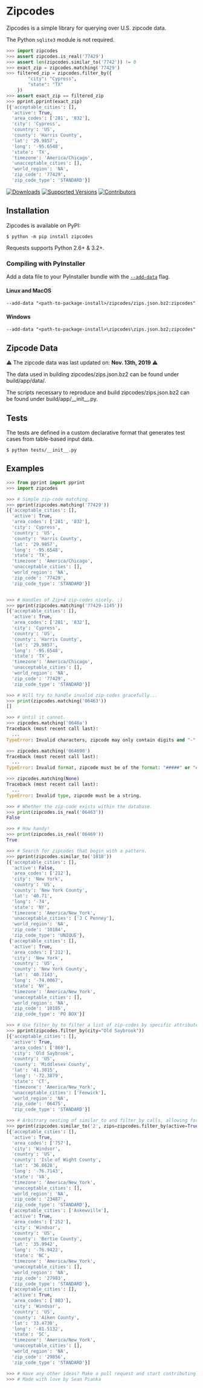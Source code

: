 # Zipcodes

Zipcodes is a simple library for querying over U.S. zipcode data. 

The Python `sqlite3` module is not required.

```python
>>> import zipcodes
>>> assert zipcodes.is_real('77429')
>>> assert len(zipcodes.similar_to('7742')) != 0
>>> exact_zip = zipcodes.matching('77429')
>>> filtered_zip = zipcodes.filter_by({ 
        "city": "Cypress", 
        "state": "TX" 
    })
>>> assert exact_zip == filtered_zip
>>> pprint.pprint(exact_zip)
[{'acceptable_cities': [],
  'active': True,
  'area_codes': ['281', '832'],
  'city': 'Cypress',
  'country': 'US',
  'county': 'Harris County',
  'lat': '29.9857',
  'long': '-95.6548',
  'state': 'TX',
  'timezone': 'America/Chicago',
  'unacceptable_cities': [],
  'world_region': 'NA',
  'zip_code': '77429',
  'zip_code_type': 'STANDARD'}]
```

[![Downloads](https://pepy.tech/badge/zipcodes/month)](https://pepy.tech/project/zipcodes/month)
[![Supported Versions](https://img.shields.io/pypi/pyversions/zipcodes.svg)](https://pypi.org/project/zipcodes)
[![Contributors](https://img.shields.io/github/contributors/seanpianka/zipcodes.svg)](https://github.com/seanpianka/zipcodes/graphs/contributors)


## Installation

Zipcodes is available on PyPI:

```console
$ python -m pip install zipcodes
```

Requests supports Python 2.6+ & 3.2+.

### Compiling with PyInstaller

Add a data file to your PyInstaller bundle with the [`--add-data`](https://pyinstaller.readthedocs.io/en/stable/spec-files.html#adding-data-files) flag.


#### Linux and MacOS
`--add-data "<path-to-package-install>/zipcodes/zips.json.bz2:zipcodes"`

#### Windows
`--add-data "<path-to-package-install>\zipcodes\zips.json.bz2;zipcodes"`

## Zipcode Data

⚠️ The zipcode data was last updated on: **Nov. 13th, 2019** ⚠️

The data used in building zipcodes/zips.json.bz2 can be found under
build/app/data/.

The scripts necessary to reproduce and build zipcodes/zips.json.bz2 can
be found under build/app/\_\_init\_\_.py.

## Tests

The tests are defined in a custom declarative format that generates test
cases from table-based input data.

```shell script
$ python tests/__init__.py 
```

## Examples

```python
>>> from pprint import pprint
>>> import zipcodes

>>> # Simple zip-code matching.
>>> pprint(zipcodes.matching('77429'))
[{'acceptable_cities': [],
  'active': True,
  'area_codes': ['281', '832'],
  'city': 'Cypress',
  'country': 'US',
  'county': 'Harris County',
  'lat': '29.9857',
  'long': '-95.6548',
  'state': 'TX',
  'timezone': 'America/Chicago',
  'unacceptable_cities': [],
  'world_region': 'NA',
  'zip_code': '77429',
  'zip_code_type': 'STANDARD'}]


>>> # Handles of Zip+4 zip-codes nicely. :)
>>> pprint(zipcodes.matching('77429-1145'))
[{'acceptable_cities': [],
  'active': True,
  'area_codes': ['281', '832'],
  'city': 'Cypress',
  'country': 'US',
  'county': 'Harris County',
  'lat': '29.9857',
  'long': '-95.6548',
  'state': 'TX',
  'timezone': 'America/Chicago',
  'unacceptable_cities': [],
  'world_region': 'NA',
  'zip_code': '77429',
  'zip_code_type': 'STANDARD'}]

>>> # Will try to handle invalid zip-codes gracefully...
>>> print(zipcodes.matching('06463'))
[]

>>> # Until it cannot.
>>> zipcodes.matching('0646a')
Traceback (most recent call last):
  ...
TypeError: Invalid characters, zipcode may only contain digits and "-".

>>> zipcodes.matching('064690')
Traceback (most recent call last):
  ...
TypeError: Invalid format, zipcode must be of the format: "#####" or "#####-####"

>>> zipcodes.matching(None)
Traceback (most recent call last):
  ...
TypeError: Invalid type, zipcode must be a string.

>>> # Whether the zip-code exists within the database.
>>> print(zipcodes.is_real('06463'))
False

>>> # How handy!
>>> print(zipcodes.is_real('06469'))
True

>>> # Search for zipcodes that begin with a pattern.
>>> pprint(zipcodes.similar_to('1018'))
[{'acceptable_cities': [],
  'active': False,
  'area_codes': ['212'],
  'city': 'New York',
  'country': 'US',
  'county': 'New York County',
  'lat': '40.71',
  'long': '-74',
  'state': 'NY',
  'timezone': 'America/New_York',
  'unacceptable_cities': ['J C Penney'],
  'world_region': 'NA',
  'zip_code': '10184',
  'zip_code_type': 'UNIQUE'},
 {'acceptable_cities': [],
  'active': True,
  'area_codes': ['212'],
  'city': 'New York',
  'country': 'US',
  'county': 'New York County',
  'lat': '40.7143',
  'long': '-74.0067',
  'state': 'NY',
  'timezone': 'America/New_York',
  'unacceptable_cities': [],
  'world_region': 'NA',
  'zip_code': '10185',
  'zip_code_type': 'PO BOX'}]

>>> # Use filter_by to filter a list of zip-codes by specific attribute->value pairs.
>>> pprint(zipcodes.filter_by(city="Old Saybrook"))
[{'acceptable_cities': [],
  'active': True,
  'area_codes': ['860'],
  'city': 'Old Saybrook',
  'country': 'US',
  'county': 'Middlesex County',
  'lat': '41.3015',
  'long': '-72.3879',
  'state': 'CT',
  'timezone': 'America/New_York',
  'unacceptable_cities': ['Fenwick'],
  'world_region': 'NA',
  'zip_code': '06475',
  'zip_code_type': 'STANDARD'}]

>>> # Arbitrary nesting of similar_to and filter_by calls, allowing for great precision while filtering.
>>> pprint(zipcodes.similar_to('2', zips=zipcodes.filter_by(active=True, city='Windsor')))
[{'acceptable_cities': [],
  'active': True,
  'area_codes': ['757'],
  'city': 'Windsor',
  'country': 'US',
  'county': 'Isle of Wight County',
  'lat': '36.8628',
  'long': '-76.7143',
  'state': 'VA',
  'timezone': 'America/New_York',
  'unacceptable_cities': [],
  'world_region': 'NA',
  'zip_code': '23487',
  'zip_code_type': 'STANDARD'},
 {'acceptable_cities': ['Askewville'],
  'active': True,
  'area_codes': ['252'],
  'city': 'Windsor',
  'country': 'US',
  'county': 'Bertie County',
  'lat': '35.9942',
  'long': '-76.9422',
  'state': 'NC',
  'timezone': 'America/New_York',
  'unacceptable_cities': [],
  'world_region': 'NA',
  'zip_code': '27983',
  'zip_code_type': 'STANDARD'},
 {'acceptable_cities': [],
  'active': True,
  'area_codes': ['803'],
  'city': 'Windsor',
  'country': 'US',
  'county': 'Aiken County',
  'lat': '33.4730',
  'long': '-81.5132',
  'state': 'SC',
  'timezone': 'America/New_York',
  'unacceptable_cities': [],
  'world_region': 'NA',
  'zip_code': '29856',
  'zip_code_type': 'STANDARD'}]

>>> # Have any other ideas? Make a pull request and start contributing today!
>>> # Made with love by Sean Pianka
```
